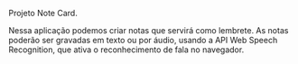 Projeto Note Card.

Nessa aplicação podemos criar notas que servirá como lembrete.
As notas poderão ser gravadas em texto ou por áudio, usando a API Web Speech Recognition, que ativa o reconhecimento de fala no navegador.
